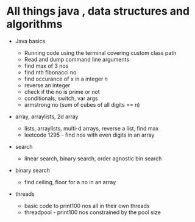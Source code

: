 # All things java , data structures and algorithms

- Java basics
  - Running code using the terminal covering custom class path
  - Read and dump command line arguments
  - find max of 3 nos
  - find nth fibonacci no
  - find occurance of x in a integer n
  - reverse an integer
  - check if the no is prime or not
  - conditionals, switch, var args
  - armstrong no (sum of cubes of all digits == n)

- array, arraylists, 2d array
  - lists, arraylists, multi-d arrays, reverse a list, find max
  - leetcode 1295 - find nos with even digits in an array

- search
  - linear search, binary search, order agnostic bin search

- binary search
  - find ceiling, floor for a no in an array

- threads
  - basic code to print100 nos all in their own threads
  - threadpool - print100 nos constrained by the pool size
